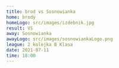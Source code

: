 ```yaml
---
title: brod vs Sosnowianka
home: brody
homeLogo: src/images/izdebnik.jpg
result: VS
away: Sosnowianka
awayLogo: src/images/sosnowiankaLogo.png
league: 2 kolejka B Klasa
date: 2021-07-11
time: 18:00
---
```

